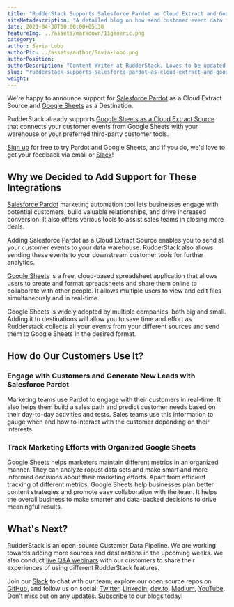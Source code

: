 ```yaml
---
title: "RudderStack Supports Salesforce Pardot as Cloud Extract and Google Sheets as Destination"
siteMetadescription: "A detailed blog on how send customer event data from RudderStack to Google Sheets and Salesforce Pardot. Find all the benefits, steps, and relevant documentation links for integrating Google Sheets and Salesforce Pardot with RudderStack."
date: 2021-04-30T00:00:00+05:30
featureImg: ../assets/markdown/11generic.png
category: 
author: Savia Lobo
authorPic: ../assets/author/Savia-Lobo.png
authorPosition: 
authorDescription: "Content Writer at RudderStack. Loves to be updated with the tech happenings around the globe. Loves singing and composing songs. Believes in putting the art in smart."
slug: "rudderstack-supports-salesforce-pardot-as-cloud-extract-and-google-sheets-as-destination"
weight: 
---
```


We're happy to announce support for [Salesforce Pardot](https://docs.rudderstack.com/cloud-extract-sources/salesforce-pardot) as a Cloud Extract Source and [Google Sheets](https://docs.rudderstack.com/destinations/google-sheets) as a Destination. 

RudderStack already supports [Google Sheets as a Cloud Extract Source](https://docs.rudderstack.com/cloud-extract-sources/google-sheets) that connects your customer events from Google Sheets with your warehouse or your preferred third-party customer tools.

[Sign up](https://app.rudderstack.com/signup) for free to try Pardot and Google Sheets, and if you do, we'd love to get your feedback via email or [Slack](https://resources.rudderstack.com/join-rudderstack-slack)! 


## Why we Decided to Add Support for These Integrations

[Salesforce Pardot](https://rudderstack.com/integration/salesforce-pardot-source/) marketing automation tool lets businesses engage with potential customers, build valuable relationships, and drive increased conversion. It also offers various tools to assist sales teams in closing more deals.

Adding Salesforce Pardot as a Cloud Extract Source enables you to send all your customer events to your data warehouse. RudderStack also allows sending these events to your downstream customer tools for further analytics. 

[Google Sheets](https://rudderstack.com/integration/google-sheets/) is a free, cloud-based spreadsheet application that allows users to create and format spreadsheets and share them online to collaborate with other people. It allows multiple users to view and edit files simultaneously and in real-time.

Google Sheets is widely adopted by multiple companies, both big and small. Adding it to destinations will allow you to save time and effort as Rudderstack collects all your events from your different sources and send them to Google Sheets in the desired format.


## How do Our Customers Use It? 



### Engage with Customers and Generate New Leads with Salesforce Pardot

Marketing teams use Pardot to engage with their customers in real-time. It also helps them build a sales path and predict customer needs based on their day-to-day activities and tests. Sales teams use this information to gauge when and how to interact with the customer depending on their interests. 



### Track Marketing Efforts with Organized Google Sheets

Google Sheets helps marketers maintain different metrics in an organized manner. They can analyze robust data sets and make smart and more informed decisions about their marketing efforts. Apart from efficient tracking of different metrics, Google Sheets help businesses plan better content strategies and promote easy collaboration with the team. It helps the overall business to make smarter and data-backed decisions to drive meaningful results. 


## What's Next?

RudderStack is an open-source Customer Data Pipeline. We are working towards adding more sources and destinations in the upcoming weeks. We also conduct [live Q&A webinars](https://resources.rudderstack.com/rudderstack-webinar-registration) with our customers to share their experiences of using different RudderStack features.

Join our [Slack](https://resources.rudderstack.com/join-rudderstack-slack) to chat with our team, explore our open source repos on [GitHub](https://github.com/rudderlabs), and follow us on social: [Twitter](https://twitter.com/RudderStack), [LinkedIn](https://www.linkedin.com/company/rudderlabs/), [dev.to](https://dev.to/rudderstack), [Medium](https://rudderstack.medium.com/), [YouTube](https://www.youtube.com/channel/UCgV-B77bV_-LOmKYHw8jvBw). Don't miss out on any updates. [Subscribe](https://rudderstack.com/blog/) to our blogs today!
